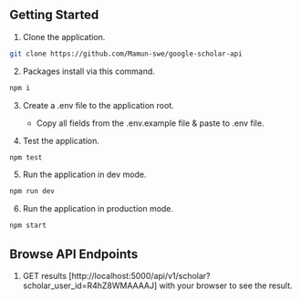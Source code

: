 ## Getting Started

1. Clone the application.

```bash
git clone https://github.com/Mamun-swe/google-scholar-api
```

2. Packages install via this command.

```bash
npm i
```

3. Create a .env file to the application root.

   - Copy all fields from the .env.example file & paste to .env file.

4. Test the application.

```bash
npm test
```

5. Run the application in dev mode.

```bash
npm run dev
```

6. Run the application in production mode.

```bash
npm start
```

## Browse API Endpoints

1. GET results [http://localhost:5000/api/v1/scholar?scholar_user_id=R4hZ8WMAAAAJ] with your browser to see the result.
